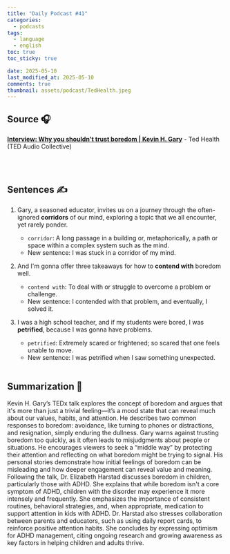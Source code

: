 ```yaml
---
title: "Daily Podcast #41"
categories:
  - podcasts
tags:
  - language
  - english
toc: true
toc_sticky: true

date: 2025-05-10
last_modified_at: 2025-05-10
comments: true
thumbnail: assets/podcast/TedHealth.jpeg
---
```


## Source 🎧
[**Interview: Why you shouldn't trust boredom | Kevin H. Gary**](https://podcasts.apple.com/kr/podcast/ted-health/id470623173?i=1000706471020)
 \- Ted Health (TED Audio Collective)

<br><br>
## Sentences ✍️

1. Gary, a seasoned educator, invites us on a journey through the often-ignored **corridors** of our mind, exploring a topic that we all encounter, yet rarely ponder.
   - `corridor`: A long passage in a building or, metaphorically, a path or space within a complex system such as the mind.
   - New sentence: I was stuck in a corridor of my mind.


2. And I'm gonna offer three takeaways for how to **contend with** boredom well.
   - `contend with`: To deal with or struggle to overcome a problem or challenge.
   - New sentence: I contended with that problem, and eventually, I solved it.


3. I was a high school teacher, and if my students were bored, I was **petrified**, because I was gonna have problems.
   - `petrified`: Extremely scared or frightened; so scared that one feels unable to move.
   - New sentence: I was petrified when I saw something unexpected.
<br><br>


## Summarization 👀
Kevin H. Gary’s TEDx talk explores the concept of boredom and argues that it's more than just a trivial feeling—it’s a mood state that can reveal much about our values, habits, and attention. He describes two common responses to boredom: avoidance, like turning to phones or distractions, and resignation, simply enduring the dullness.
Gary warns against trusting boredom too quickly, as it often leads to misjudgments about people or situations. He encourages viewers to seek a “middle way” by protecting their attention and reflecting on what boredom might be trying to signal. His personal stories demonstrate how initial feelings of boredom can be misleading and how deeper engagement can reveal value and meaning.
Following the talk, Dr. Elizabeth Harstad discusses boredom in children, particularly those with ADHD. She explains that while boredom isn't a core symptom of ADHD, children with the disorder may experience it more intensely and frequently. She emphasizes the importance of consistent routines, behavioral strategies, and, when appropriate, medication to support attention in kids with ADHD.
Dr. Harstad also stresses collaboration between parents and educators, such as using daily report cards, to reinforce positive attention habits. She concludes by expressing optimism for ADHD management, citing ongoing research and growing awareness as key factors in helping children and adults thrive.
<br><br>